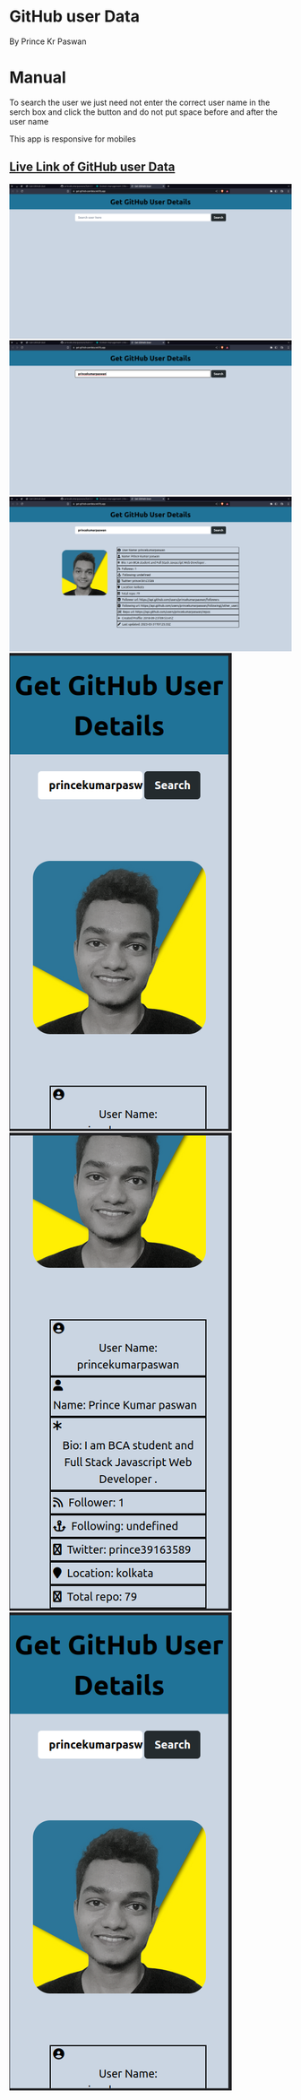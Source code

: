 # GitHub user Data

By Prince Kr Paswan

# Manual
To search the user we just need not enter the correct user name 
in the serch box and click the button and do not put space before 
and after the user name

This app is responsive for mobiles 

## [Live Link of GitHub user Data](https://get-github-userdata.netlify.app/)


![Completed Website](./userImg/Screenshot%20from%202023-04-06%2016-58-16.png)
![](./userImg/Screenshot%20from%202023-04-06%2016-58-24.png)
![](./userImg/Screenshot%20from%202023-04-06%2016-58-33.png)
![](./userImg/Screenshot%20from%202023-04-06%2016-58-54.png)
![](./userImg/Screenshot%20from%202023-04-06%2016-59-00.png)
![](./userImg/Screenshot%20from%202023-04-06%2016-58-54.png)


